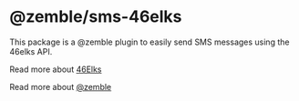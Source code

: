 # @zemble/sms-46elks

This package is a @zemble plugin to easily send SMS messages using the 46elks API.

Read more about [46Elks](https://46elks.com/)

Read more about [@zemble](https://github.com/kingstinct/zemble)